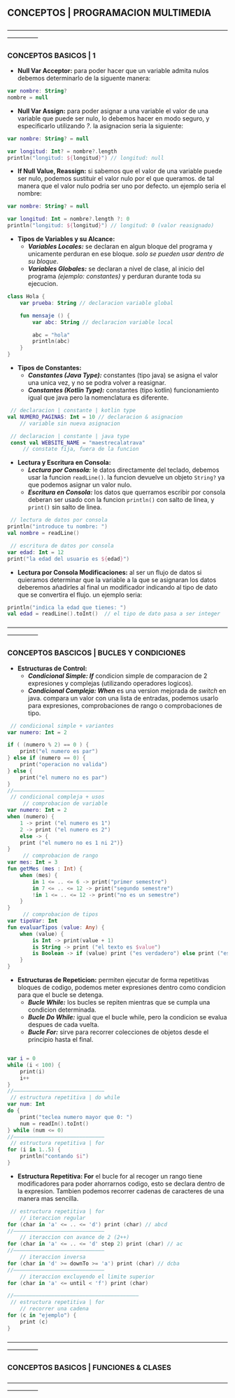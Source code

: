 ##   CONCEPTOS | PROGRAMACION MULTIMEDIA
—————————————————————————————————————————
###  CONCEPTOS BASICOS | 1
- **Null Var Acceptor:** para poder hacer que un variable admita nulos debemos determinarlo de la siguente manera:
```kotlin
var nombre: String?
nombre = null
```
- **Null Var Assign:** para poder asignar a una variable el valor de una variable que puede ser nulo, lo debemos hacer en modo seguro, y especificarlo utilizando _?_. la asignacion seria la siguiente:
```kotlin
var nombre: String? = null

var longitud: Int? = nombre?.length
println("longitud: ${longitud}") // longitud: null
```
- **If Null Value, Reassign:** si sabemos que el valor de una variable puede ser nulo, podemos sustituir el valor nulo por el que queramos. de tal manera que el valor nulo podria ser uno por defecto. un ejemplo seria el nombre:
```kotlin
var nombre: String? = null

var longitud: Int = nombre?.length ?: 0
println("longitud: ${longitud}") // longitud: 0 (valor reasignado)
```
- **Tipos de Variables y su Alcance:**
	- ***Variables Locales:*** se declaran en algun bloque del programa y unicamente perduran en ese bloque. _solo se pueden usar dentro de su bloque_.
	- ***Variables Globales:*** se declaran a nivel de clase, al inicio del programa _(ejemplo: constantes)_ y perduran durante toda su ejecucion.
```kotlin
class Hola {
	var prueba: String // declaracion variable global

	fun mensaje () {
		var abc: String // declaracion variable local

		abc = "hola"
		println(abc)
	}
}
```
- **Tipos de Constantes:**
	- ***Constantes (Java Type):*** constantes (tipo java) se asigna el valor una unica vez, y no se podra volver a reasignar.
	- ***Constantes (Kotlin Type):*** constantes (tipo kotlin) funcionamiento igual que java pero la nomenclatura es diferente.
```kotlin
 // declaracion | constante | kotlin type
val NUMERO_PAGINAS: Int = 10 // declaracion & asignacion
	// variable sin nueva asignacion

 // declaracion | constante | java type
 const val WEBSITE_NAME = "maestrecalatrava"
	 // constate fija, fuera de la funcion
```
- **Lectura y Escritura en Consola:**
	- ***Lectura por Consola:*** le datos directamente del teclado, debemos usar la funcion `readLine()`. la funcion devuelve un objeto `String?` ya que podemos asignar un valor nulo.
	- ***Escritura en Consola:*** los datos que querramos escribir por consola deberan ser usado con la funcion `println()` con salto de linea, y `print()` sin salto de linea.
```kotlin
 // lectura de datos por consola
println("introduce tu nombre: ")
val nombre = readLine()

 // escritura de datos por consola
var edad: Int = 12
print("la edad del usuario es ${edad}")
```
- **Lectura por Consola Modificaciones:** al ser un flujo de datos si quieramos determinar que la variable a la que se asignaran los datos deberemos añadirles al final un modificador indicando al tipo de dato que se convertira el flujo. un ejemplo seria:
```kotlin
println("indica la edad que tienes: ")
val edad = readLine().toInt()  // el tipo de dato pasa a ser integer
```
—————————————————————————————————————————
###  CONCEPTOS BASCICOS | BUCLES Y CONDICIONES
- **Estructuras de Control:**
	- ***Condicional Simple: If*** condicion simple de comparacion de 2 expresiones y complejas (utilizando operadores logicos).
	- ***Condicional Compleja: When*** es una version mejorada de _switch_ en java. compara un valor con una lista de entradas, podemos usarlo para expresiones, comprobaciones de rango o comprobaciones de tipo.
```kotlin
 // condicional simple + variantes
var numero: Int = 2

if ( (numero % 2) == 0 ) {
	print("el numero es par")
} else if (numero == 0) {
	print("operacion no valida")
} else {
	print("el numero no es par")
}
//—————————————————————————————
 // condicional compleja + usos
	 // comprobacion de variable
var numero: Int = 2
when (numero) {
	1 -> print ("el numero es 1")
	2 -> print ("el numero es 2")
	else -> {
	print ("el numero no es 1 ni 2")}
}
	 // comprobacion de rango
var mes: Int = 3
fun getMes (mes : Int) {
	when (mes) {
		in 1 <= .. <= 6 -> print("primer semestre")
		in 7 <= .. <= 12 -> print("segundo semestre")
		!in 1 <= .. <= 12 -> print("no es un semestre")
	}
}
	 // comprobacion de tipos
var tipoVar: Int
fun evaluarTipos (value: Any) {
	when (value) {
		is Int -> print(value + 1)
		is String -> print ("el texto es $value")
		is Boolean -> if (value) print ("es verdadero") else print ("es falso")
	}
}
```
- **Estructuras de Repeticion:** permiten ejecutar de forma repetitivas bloques de codigo, podemos meter expresiones dentro como condicion para que el bucle se detenga.
	- ***Bucle While:*** los bucles se repiten mientras que se cumpla una condicion determinada.
	- ***Bucle Do While:*** igual que el bucle while, pero la condicion se evalua despues de cada vuelta.
	- ***Bucle For:*** sirve para recorrer colecciones de objetos desde el principio hasta el final.
```kotlin

var i = 0
while (i < 100) {
	print(i)
	i++
}
//—————————————————————————————
 // estructura repetitiva | do while
var num: Int
do {
	print("teclea numero mayor que 0: ")
	num = readIn().toInt()
} while (num <= 0)
//—————————————————————————————
 // estructura repetitiva | for
for (i in 1..5) {
	println("contando $i")
}
```
- **Estructura Repetitiva: For** el bucle for al recoger un rango tiene modificadores para poder ahorrarnos codigo, esto se declara dentro de la expresion. Tambien podemos recorrer cadenas de caracteres de una manera mas sencilla.
```kotlin
 // estructura repetitiva | for
	// iteraccion regular
for (char in 'a' <= .. <= 'd') print (char) // abcd
//—————————————————————————————
	// iteraccion con avance de 2 (2++)
for (char in 'a' <= .. <= 'd' step 2) print (char) // ac
//—————————————————————————————
	// iteraccion inversa
for (char in 'd' >= downTo >= 'a') print (char) // dcba
//—————————————————————————————
	// iteraccion excluyendo el limite superior
for (char in 'a' <= until < 'f') print (char)

//————————————————————————————————————————
 // estructura repetitiva | for
	// recorrer una cadena
for (c in "ejemplo") {
	print (c)
}
```
—————————————————————————————————————————
###  CONCEPTOS BASICOS | FUNCIONES & CLASES

—————————————————————————————————————————